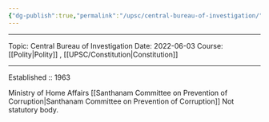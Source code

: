 ```yaml
---
{"dg-publish":true,"permalink":"/upsc/central-bureau-of-investigation/","dgHomeLink":true,"dgPassFrontmatter":false}
---
```


----
Topic: Central Bureau of Investigation
Date: 2022-06-03
Course: [[Polity|Polity]] , [[UPSC/Constitution|Constitution]] 

----





Established :: 1963

Ministry of Home Affairs
[[Santhanam Committee on Prevention of Corruption|Santhanam Committee on Prevention of Corruption]]
Not statutory body. 